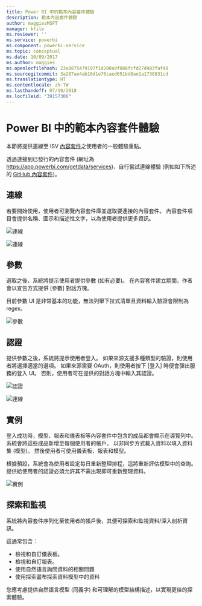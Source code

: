 ```yaml
---
title: Power BI 中的範本內容套件體驗
description: 範本內容套件體驗
author: maggiesMSFT
manager: kfile
ms.reviewer: ''
ms.service: powerbi
ms.component: powerbi-service
ms.topic: conceptual
ms.date: 10/09/2017
ms.author: maggies
ms.openlocfilehash: 23a8875479197f1d200a9f086fcfd27d483faf40
ms.sourcegitcommit: 3a287ae4ab16d1e76caed651bd8ae1a1738831cd
ms.translationtype: HT
ms.contentlocale: zh-TW
ms.lasthandoff: 07/19/2018
ms.locfileid: "39157306"
---
```

# <a name="template-content-pack-experiences-in-power-bi"></a>Power BI 中的範本內容套件體驗
本節將提供連線至 ISV [內容套件](service-connect-to-services.md)之使用者的一般體驗重點。

透過連接到已發行的內容套件 (網址為 https://app.powerbi.com/getdata/services)，自行嘗試連線體驗 (例如如下所述的 [GitHub 內容套件](https://app.powerbi.com/getdata/services/github))。

## <a name="connect"></a>連線
若要開始使用，使用者可瀏覽內容套件庫並選取要連接的內容套件。 內容套件項目會提供名稱、圖示和描述性文字，以為使用者提供更多資訊。

![連線](media/template-content-pack-experience/github_data.png)

![連線](media/template-content-pack-experience/github_connect.png)

## <a name="parameters"></a>參數
選取之後，系統將提示使用者提供參數 (如有必要)。 在內容套件建立期間，作者會以宣告方式提供 [參數] 對話方塊。

目前參數 UI 是非常基本的功能，無法列舉下拉式清單且資料輸入驗證會限制為 regex。

![參數](media/template-content-pack-experience/github_params.png)

## <a name="credentials"></a>認證
提供參數之後，系統將提示使用者登入。  如果來源支援多種類型的驗證，則使用者將選擇適當的選項。 如果來源需要 OAuth，則使用者按下 [登入] 時便會彈出服務的登入 UI。  否則，使用者可在提供的對話方塊中輸入其認證。

![認證](media/template-content-pack-experience/github_login.png)

![連線](media/template-content-pack-experience/github_creds2.png)

## <a name="instantiation"></a>實例
登入成功時，模型、報表和儀表板等內容套件中包含的成品都會顯示在導覽列中。  系統會將這些成品新增至每個使用者的帳戶。  以非同步方式載入資料以填入資料集 (模型)。  然後使用者可使用儀表板、報表和模型。

根據預設，系統會為使用者設定每日重新整理排程，這將重新評估模型中的查詢。  提供給使用者的認證必須允許其不需出現即可重新整理資料。

![實例](media/template-content-pack-experience/github_dashboard.png)

## <a name="exploration-and-monitoring"></a>探索和監視
系統將內容套件序列化至使用者的帳戶後，其便可探索和監視資料/深入剖析資訊。

這通常包含︰

* 檢視和自訂儀表板。
* 檢視和自訂報表。
* 使用自然語言詢問資料的相關問題
* 使用探索畫布探索資料模型中的資料

您應考慮提供自然語言模型 (同義字) 和可理解的模型結構描述，以實現更佳的探索體驗。

